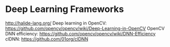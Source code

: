 # Deep Learning Frameworks
  http://halide-lang.org/
  Deep learning in OpenCV: https://github.com/opencv/opencv/wiki/Deep-Learning-in-OpenCV
  OpenCV DNN efficiency: https://github.com/opencv/opencv/wiki/DNN-Efficiency
  clDNN: https://github.com/01org/clDNN

